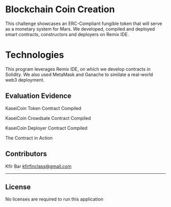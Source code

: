 # Blockchain Coin Creation

This challenge showcases an ERC-Compliant fungible token that will serve as a monetary system for Mars. We developed, compiled and deployed smart contracts, constructors and deployers on Remix IDE.

# Technologies
This program leverages Remix IDE, on which we develop contracts in Solidity. We also used MetaMask and Ganache to similate a real-world web3 deployment.
    
## Evaluation Evidence
KaseiCoin Token Contract Compiled


KaseiCoin Crowdsale Contract Compiled


KaseiCoin Deployer Contract Compiled


The Contract in Action



## Contributors

Kfir Bar kfirfinclass@gmail.com

---

## License

No licenses are required to run this application

